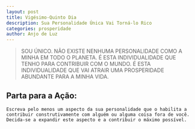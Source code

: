 ```yaml
---
layout: post
title: Vigésimo-Quinto Dia
description: Sua Personalidade Única Vai Torná-lo Rico
categories: prosperidade
author: Anjo de Luz
---
```


> SOU ÚNICO. NÃO EXISTE NENHUMA PERSONALIDADE COMO A MINHA EM TODO O PLANETA. É ESTA INDIVIDUALIDADE QUE TENHO PARA CONTRIBUIR COM O MUNDO. É ESTA INDIVIDUALIDADE QUE VAI ATRAIR UMA PROSPERIDADE ABUNDANTE PARA A MINHA VIDA.

## Parta para a Ação:
	Escreva pelo menos um aspecto da sua personalidade que o habilita a contribuir construtivamente com alguém ou alguma coisa fora de você. Decida-se a expandir este aspecto e a contribuir o máximo possível.